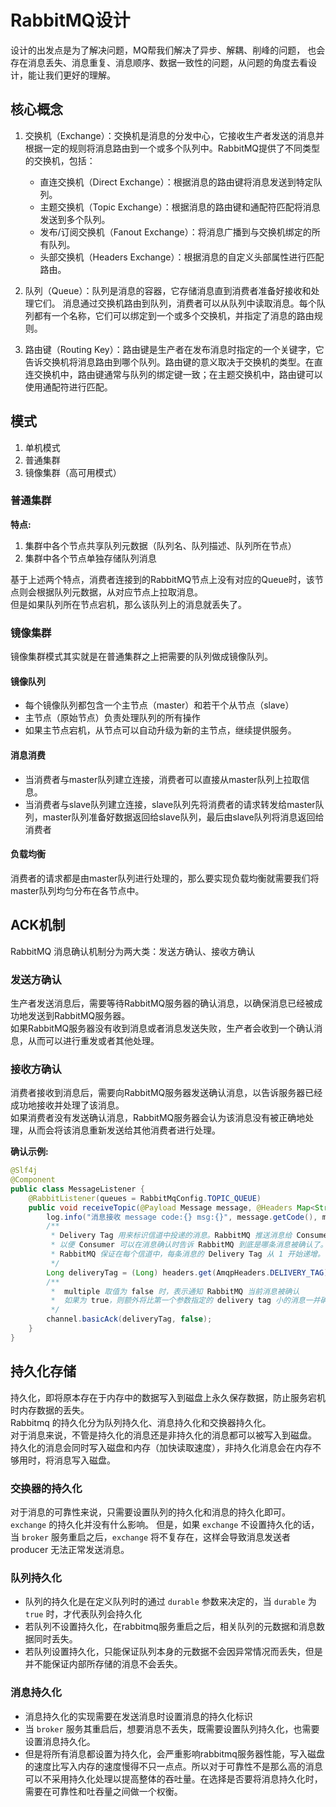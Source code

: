 # RabbitMQ设计

设计的出发点是为了解决问题，MQ帮我们解决了异步、解耦、削峰的问题，
也会存在消息丢失、消息重复、消息顺序、数据一致性的问题，从问题的角度去看设计，能让我们更好的理解。

## 核心概念

1. 交换机（Exchange）：交换机是消息的分发中心，它接收生产者发送的消息并根据一定的规则将消息路由到一个或多个队列中。RabbitMQ提供了不同类型的交换机，包括：

   - 直连交换机（Direct Exchange）：根据消息的路由键将消息发送到特定队列。
   - 主题交换机（Topic Exchange）：根据消息的路由键和通配符匹配将消息发送到多个队列。
   - 发布/订阅交换机（Fanout Exchange）：将消息广播到与交换机绑定的所有队列。
   - 头部交换机（Headers Exchange）：根据消息的自定义头部属性进行匹配路由。

2. 队列（Queue）：队列是消息的容器，它存储消息直到消费者准备好接收和处理它们。 消息通过交换机路由到队列，消费者可以从队列中读取消息。每个队列都有一个名称，它们可以绑定到一个或多个交换机，并指定了消息的路由规则。

3. 路由键（Routing Key）：路由键是生产者在发布消息时指定的一个关键字，它告诉交换机将消息路由到哪个队列。路由键的意义取决于交换机的类型。在直连交换机中，路由键通常与队列的绑定键一致；在主题交换机中，路由键可以使用通配符进行匹配。

## 模式

1. 单机模式
2. 普通集群
3. 镜像集群（高可用模式）

### 普通集群
**特点:**  
1. 集群中各个节点共享队列元数据（队列名、队列描述、队列所在节点）
2. 集群中各个节点单独存储队列消息

基于上述两个特点，消费者连接到的RabbitMQ节点上没有对应的Queue时，该节点则会根据队列元数据，从对应节点上拉取消息。  
但是如果队列所在节点宕机，那么该队列上的消息就丢失了。

### 镜像集群
镜像集群模式其实就是在普通集群之上把需要的队列做成镜像队列。

#### 镜像队列
- 每个镜像队列都包含一个主节点（master）和若干个从节点（slave）
- 主节点（原始节点）负责处理队列的所有操作
- 如果主节点宕机，从节点可以自动升级为新的主节点，继续提供服务。 

#### 消息消费
- 当消费者与master队列建立连接，消费者可以直接从master队列上拉取信息。
- 当消费者与slave队列建立连接，slave队列先将消费者的请求转发给master队列，master队列准备好数据返回给slave队列，最后由slave队列将消息返回给消费者

#### 负载均衡
消费者的请求都是由master队列进行处理的，那么要实现负载均衡就需要我们将master队列均匀分布在各节点中。

## ACK机制

RabbitMQ 消息确认机制分为两大类：发送方确认、接收方确认

### 发送方确认
生产者发送消息后，需要等待RabbitMQ服务器的确认消息，以确保消息已经被成功地发送到RabbitMQ服务器。  
如果RabbitMQ服务器没有收到消息或者消息发送失败，生产者会收到一个确认消息，从而可以进行重发或者其他处理。

### 接收方确认

消费者接收到消息后，需要向RabbitMQ服务器发送确认消息，以告诉服务器已经成功地接收并处理了该消息。  
如果消费者没有发送确认消息，RabbitMQ服务器会认为该消息没有被正确地处理，从而会将该消息重新发送给其他消费者进行处理。  

**确认示例:**  
```java
@Slf4j
@Component
public class MessageListener {
    @RabbitListener(queues = RabbitMqConfig.TOPIC_QUEUE)
    public void receiveTopic(@Payload Message message, @Headers Map<String,Object> headers, Channel channel) throws IOException {
        log.info("消息接收 message code:{} msg:{}", message.getCode(), message.getMessage());
        /**
         * Delivery Tag 用来标识信道中投递的消息。RabbitMQ 推送消息给 Consumer 时，会附带一个 Delivery Tag，
         * 以便 Consumer 可以在消息确认时告诉 RabbitMQ 到底是哪条消息被确认了。
         * RabbitMQ 保证在每个信道中，每条消息的 Delivery Tag 从 1 开始递增。
         */
        Long deliveryTag = (Long) headers.get(AmqpHeaders.DELIVERY_TAG);
        /**
         *  multiple 取值为 false 时，表示通知 RabbitMQ 当前消息被确认
         *  如果为 true，则额外将比第一个参数指定的 delivery tag 小的消息一并确认
         */
        channel.basicAck(deliveryTag, false);
    }
}
```

## 持久化存储

持久化，即将原本存在于内存中的数据写入到磁盘上永久保存数据，防止服务宕机时内存数据的丢失。  
Rabbitmq 的持久化分为队列持久化、消息持久化和交换器持久化。  
对于消息来说，不管是持久化的消息还是非持久化的消息都可以被写入到磁盘。  
持久化的消息会同时写入磁盘和内存（加快读取速度），非持久化消息会在内存不够用时，将消息写入磁盘。  

### 交换器的持久化
对于消息的可靠性来说，只需要设置队列的持久化和消息的持久化即可。`exchange` 的持久化并没有什么影响。
但是，如果 `exchange` 不设置持久化的话，当 `broker` 服务重启之后，`exchange` 将不复存在，这样会导致消息发送者 producer 无法正常发送消息。


### 队列持久化

- 队列的持久化是在定义队列时的通过 `durable` 参数来决定的，当 `durable` 为 `true` 时，才代表队列会持久化
- 若队列不设置持久化，在rabbitmq服务重启之后，相关队列的元数据和消息数据同时丢失。
- 若队列设置持久化，只能保证队列本身的元数据不会因异常情况而丢失，但是并不能保证内部所存储的消息不会丢失。


### 消息持久化

- 消息持久化的实现需要在发送消息时设置消息的持久化标识
- 当 `broker` 服务其重启后，想要消息不丢失，既需要设置队列持久化，也需要设置消息持久化。
- 但是将所有消息都设置为持久化，会严重影响rabbitmq服务器性能，写入磁盘的速度比写入内存的速度慢得不只一点点。所以对于可靠性不是那么高的消息可以不采用持久化处理以提高整体的吞吐量。在选择是否要将消息持久化时，需要在可靠性和吐吞量之间做一个权衡。
